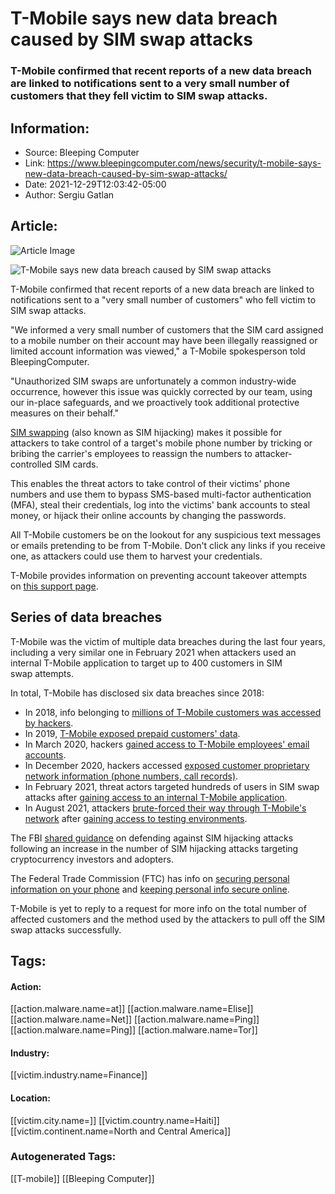 # T-Mobile says new data breach caused by SIM swap attacks
### T-Mobile confirmed that recent reports of a new data breach are linked to notifications sent to a very small number of customers that they fell victim to SIM swap attacks.

## Information:
+ Source: Bleeping Computer
+ Link: https://www.bleepingcomputer.com/news/security/t-mobile-says-new-data-breach-caused-by-sim-swap-attacks/
+ Date: 2021-12-29T12:03:42-05:00
+ Author: Sergiu Gatlan


## Article:
![Article Image](https://www.bleepstatic.com/content/hl-images/2021/02/26/T-Mobile-headpic.jpg)

![T-Mobile says new data breach caused by SIM swap attacks](https://www.bleepstatic.com/content/hl-images/2021/02/26/T-Mobile-headpic.jpg)


T-Mobile confirmed that recent reports of a new data breach are linked to notifications sent to a "very small number of customers" who fell victim to SIM swap attacks.


"We informed a very small number of customers that the SIM card assigned to a mobile number on their account may have been illegally reassigned or limited account information was viewed," a T-Mobile spokesperson told BleepingComputer.


"Unauthorized SIM swaps are unfortunately a common industry-wide occurrence, however this issue was quickly corrected by our team, using our in-place safeguards, and we proactively took additional protective measures on their behalf."


[SIM swapping](https://www.bleepingcomputer.com/tag/sim-swap/) (also known as SIM hijacking) makes it possible for attackers to take control of a target's mobile phone number by tricking or bribing the carrier's employees to reassign the numbers to attacker-controlled SIM cards.


This enables the threat actors to take control of their victims' phone numbers and use them to bypass SMS-based multi-factor authentication (MFA), steal their credentials, log into the victims' bank accounts to steal money, or hijack their online accounts by changing the passwords.


All T-Mobile customers be on the lookout for any suspicious text messages or emails pretending to be from T-Mobile. Don't click any links if you receive one, as attackers could use them to harvest your credentials.


T-Mobile provides information on preventing account takeover attempts on [this support page](https://www.t-mobile.com/support/plans-features/account-takeover-protection).



Series of data breaches
-----------------------


T-Mobile was the victim of multiple data breaches during the last four years, including a very similar one in February 2021 when attackers used an internal T-Mobile application to target up to 400 customers in SIM swap attempts.


In total, T-Mobile has disclosed six data breaches since 2018:


* In 2018, info belonging to [millions of T-Mobile customers was accessed by hackers](https://www.bleepingcomputer.com/news/security/t-mobile-detects-and-stops-ongoing-security-breach/).
* In 2019, [T-Mobile exposed prepaid customers' data](https://www.bleepingcomputer.com/news/security/t-mobile-discloses-data-breach-impacting-prepaid-customers/).
* In March 2020, hackers [gained access to T-Mobile employees' email accounts](https://www.bleepingcomputer.com/news/security/t-mobile-data-breach-exposes-customer-personal-financial-info/).
* In December 2020, hackers accessed [exposed customer proprietary network information (phone numbers, call records)](https://www.bleepingcomputer.com/news/security/t-mobile-data-breach-exposed-phone-numbers-call-records/).
* In February 2021, threat actors targeted hundreds of users in SIM swap attacks after [gaining access to an internal T-Mobile application](https://www.bleepingcomputer.com/news/security/t-mobile-discloses-data-breach-after-sim-swapping-attacks/).
* In August 2021, attackers [brute-forced their way through T-Mobile's network](https://www.bleepingcomputer.com/news/security/t-mobile-ceo-hacker-brute-forced-his-way-through-our-network/) after [gaining access to testing environments](https://www.bleepingcomputer.com/news/security/t-mobile-confirms-servers-were-hacked-investigates-data-breach/).

The FBI [shared guidance](http://www.fbi.gov/contact-us/field-offices/sanfrancisco/news/press-releases/fbi-san-francisco-warns-the-public-of-the-dangers-of-sim-swapping) on defending against SIM hijacking attacks following an increase in the number of SIM hijacking attacks targeting cryptocurrency investors and adopters.


The Federal Trade Commission (FTC) has info on [securing personal information on your phone](https://www.consumer.ftc.gov/articles/how-protect-your-phone-and-data-it) and [keeping personal info secure online](https://www.consumer.ftc.gov/articles/0272-how-keep-your-personal-information-secure#online).


T-Mobile is yet to reply to a request for more info on the total number of affected customers and the method used by the attackers to pull off the SIM swap attacks successfully.





## Tags:

#### Action:
[[action.malware.name=at]] [[action.malware.name=Elise]] [[action.malware.name=Net]] [[action.malware.name=Ping]] [[action.malware.name=Ping]] [[action.malware.name=Tor]]

#### Industry:
[[victim.industry.name=Finance]]

#### Location:
[[victim.city.name=]] [[victim.country.name=Haiti]] [[victim.continent.name=North and Central America]]

### Autogenerated Tags:
[[T-mobile]] [[Bleeping Computer]]

